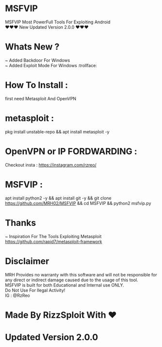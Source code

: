 # MSFVIP
MSFVIP Most PowerFull Tools For Exploiting Android <br />
:heart::heart::heart: New Updated Version 2.0.0 :heart::heart::heart:

# Whats New ?
~ Added Backdoor For Windows <br />
~ Added Exploit Mode For Windows
:trollface:

# How To Install :
first need Metasploit And OpenVPN

# metasploit :
pkg install unstable-repo && apt install metasploit -y

# OpenVPN or IP FORDWARDING :
Checkout insta : https://instagram.com/rzreo/

# MSFVIP :
apt install python2 -y && apt install git -y && git clone https://github.com/MRH02/MSFVIP && cd MSFVIP && python2 msfvip.py

# Thanks
~ Inspiration For The Tools Exploiting Metasploit <br />
https://github.com/rapid7/metasploit-framework

# Disclaimer
MRH Provides no warranty with this software and will not be responsible for any direct or indirect damage caused due to the usage of this tool. <br />
MSFVIP is built for both Educational and Internal use ONLY. <br />
Do Not Use For Ilegal Activity! <br />
IG : @RzReo

#                            Made By RizzSploit With :heart:
#                                Updated Version 2.0.0
